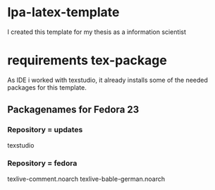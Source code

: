 # Ipa-latex-template
I created this template for my thesis as a information scientist
# requirements tex-package
As IDE i worked with texstudio, it already installs some of the needed packages for this template.
## Packagenames for Fedora 23
### Repository = updates
texstudio
### Repository = fedora
texlive-comment.noarch
texlive-bable-german.noarch
